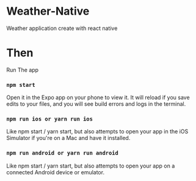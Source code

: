 # Weather-Native
Weather application create with react native

# Then 
Run The app 
### `npm start`

Open it in the Expo app on your phone to view it. It will reload if you save edits to your files, and you will see build errors and logs in the terminal.

### `npm run ios or yarn run ios`
Like npm start / yarn start, but also attempts to open your app in the iOS Simulator if you're on a Mac and have it installed.

### `npm run android or yarn run android`
Like npm start / yarn start, but also attempts to open your app on a connected Android device or emulator.
